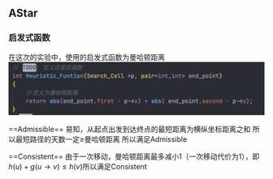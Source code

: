 ## AStar

### 启发式函数
在这次的实验中，使用的启发式函数为曼哈顿距离
![](https://raw.githubusercontent.com/ustc21xyx/picture-bed/main/20240505151454.png)

==Admissible==
易知，从起点出发到达终点的最短距离为横纵坐标距离之和
所以最短路径的天数一定$\geq$曼哈顿距离
所以满足Admissible

==Consistent==
由于一次移动，曼哈顿距离最多减小1（一次移动代价为1），即$h(u)+g(u\rightarrow v)\leq h(v)$所以满足Consistent
